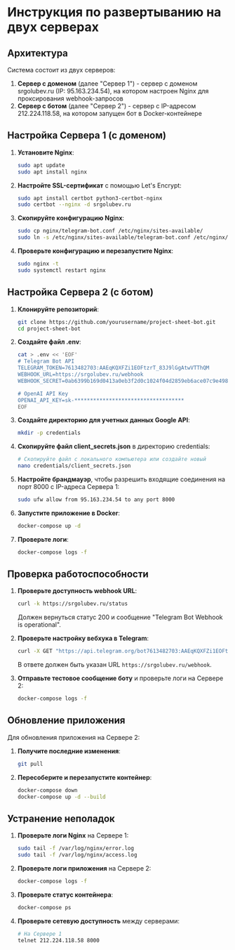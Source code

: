 # Инструкция по развертыванию на двух серверах

## Архитектура

Система состоит из двух серверов:
1. **Сервер с доменом** (далее "Сервер 1") - сервер с доменом srgolubev.ru (IP: 95.163.234.54), на котором настроен Nginx для проксирования webhook-запросов
2. **Сервер с ботом** (далее "Сервер 2") - сервер с IP-адресом 212.224.118.58, на котором запущен бот в Docker-контейнере

## Настройка Сервера 1 (с доменом)

1. **Установите Nginx**:
   ```bash
   sudo apt update
   sudo apt install nginx
   ```

2. **Настройте SSL-сертификат** с помощью Let's Encrypt:
   ```bash
   sudo apt install certbot python3-certbot-nginx
   sudo certbot --nginx -d srgolubev.ru
   ```

3. **Скопируйте конфигурацию Nginx**:
   ```bash
   sudo cp nginx/telegram-bot.conf /etc/nginx/sites-available/
   sudo ln -s /etc/nginx/sites-available/telegram-bot.conf /etc/nginx/sites-enabled/
   ```

4. **Проверьте конфигурацию и перезапустите Nginx**:
   ```bash
   sudo nginx -t
   sudo systemctl restart nginx
   ```

## Настройка Сервера 2 (с ботом)

1. **Клонируйте репозиторий**:
   ```bash
   git clone https://github.com/yourusername/project-sheet-bot.git
   cd project-sheet-bot
   ```

2. **Создайте файл .env**:
   ```bash
   cat > .env << 'EOF'
   # Telegram Bot API
   TELEGRAM_TOKEN=7613482703:AAEqKQXFZi1EOFtzrT_83J9lGgAtwVTThQM
   WEBHOOK_URL=https://srgolubev.ru/webhook
   WEBHOOK_SECRET=0ab6399b169d0413a0eb3f2d0c1024f04d2859eb6ace07c9e49864f6860ce0d0

   # OpenAI API Key
   OPENAI_API_KEY=sk-***********************************
   EOF
   ```

3. **Создайте директорию для учетных данных Google API**:
   ```bash
   mkdir -p credentials
   ```

4. **Скопируйте файл client_secrets.json** в директорию credentials:
   ```bash
   # Скопируйте файл с локального компьютера или создайте новый
   nano credentials/client_secrets.json
   ```

5. **Настройте брандмауэр**, чтобы разрешить входящие соединения на порт 8000 с IP-адреса Сервера 1:
   ```bash
   sudo ufw allow from 95.163.234.54 to any port 8000
   ```

6. **Запустите приложение в Docker**:
   ```bash
   docker-compose up -d
   ```

7. **Проверьте логи**:
   ```bash
   docker-compose logs -f
   ```

## Проверка работоспособности

1. **Проверьте доступность webhook URL**:
   ```bash
   curl -k https://srgolubev.ru/status
   ```
   Должен вернуться статус 200 и сообщение "Telegram Bot Webhook is operational".

2. **Проверьте настройку вебхука в Telegram**:
   ```bash
   curl -X GET "https://api.telegram.org/bot7613482703:AAEqKQXFZi1EOFtzrT_83J9lGgAtwVTThQM/getWebhookInfo"
   ```
   В ответе должен быть указан URL `https://srgolubev.ru/webhook`.

3. **Отправьте тестовое сообщение боту** и проверьте логи на Сервере 2:
   ```bash
   docker-compose logs -f
   ```

## Обновление приложения

Для обновления приложения на Сервере 2:

1. **Получите последние изменения**:
   ```bash
   git pull
   ```

2. **Пересоберите и перезапустите контейнер**:
   ```bash
   docker-compose down
   docker-compose up -d --build
   ```

## Устранение неполадок

1. **Проверьте логи Nginx** на Сервере 1:
   ```bash
   sudo tail -f /var/log/nginx/error.log
   sudo tail -f /var/log/nginx/access.log
   ```

2. **Проверьте логи приложения** на Сервере 2:
   ```bash
   docker-compose logs -f
   ```

3. **Проверьте статус контейнера**:
   ```bash
   docker-compose ps
   ```

4. **Проверьте сетевую доступность** между серверами:
   ```bash
   # На Сервере 1
   telnet 212.224.118.58 8000
   ```
